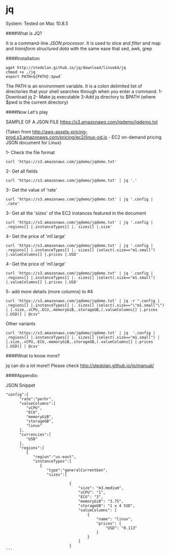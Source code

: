 jq
==

System: Tested on Mac 10.8.5

####What is JQ?

It is a command-line *JSON processor*. It is used to slice and *filter* and
map and *transform structured data* with the same ease that sed, awk, grep


####Installation
```
wget http://stedolan.github.io/jq/download/linux64/jq
chmod +x ./jq
export PATH=${PATH}:$pwd`
```

The PATH is an environment variable. It is a colon delimited list of directories that your shell searches through when you enter a command. 
1-Download jq
2- Make jq executable
3-Add jq directory to $PATH (where $pwd is the current directory)


####Now Let's play

SAMPLE OF A JSON FILE
https://s3.amazonaws.com/jqdemo/jqdemo.txt

(Taken from http://aws-assets-pricing-prod.s3.amazonaws.com/pricing/ec2/linux-od.js - EC2 on-demand pricing JSON document for Linux)

1- Check the file format
```
curl 'https://s3.amazonaws.com/jqdemo/jqdemo.txt'
```

2- Get all fields
```
curl 'https://s3.amazonaws.com/jqdemo/jqdemo.txt' | jq '.'
```

3- Get the value of 'rate'
```
curl 'https://s3.amazonaws.com/jqdemo/jqdemo.txt' | jq '.config | .rate'
```
3- Get all the 'sizes' of the EC2 instances featured in the document
```
curl 'https://s3.amazonaws.com/jqdemo/jqdemo.txt' | jq '.config | .regions[] |.instanceTypes[] |. sizes[] |.size'
```
4- Get the price of 'm1.large'
```
curl 'https://s3.amazonaws.com/jqdemo/jqdemo.txt' | jq '.config | .regions[] |.instanceTypes[] |. sizes[] |select(.size=="m1.small") |.valueColumns[] |.prices |.USD'
```
4- Get the price of 'm1.large'
```
curl 'https://s3.amazonaws.com/jqdemo/jqdemo.txt' | jq '.config | .regions[] |.instanceTypes[] |. sizes[] |select(.size=="m1.small") |.valueColumns[] |.prices |.USD'
```
5- add more details (more columns) to #4  
```
curl 'https://s3.amazonaws.com/jqdemo/jqdemo.txt' | jq -r ".config | .regions[] |.instanceTypes[] |. sizes[] |select(.size=="\"m1.small"\") | [.size,.vCPU,.ECU,.memoryGiB,.storageGB,(.valueColumns[] |.prices |.USD)] | @csv"
```
Other variants
```
curl 'https://s3.amazonaws.com/jqdemo/jqdemo.txt' | jq  '.config | .regions[] |.instanceTypes[] |. sizes[] |select(.size=="m1.small") | [.size,.vCPU,.ECU,.memoryGiB,.storageGB,(.valueColumns[] |.prices |.USD)] | @csv'
```

####Wnat to know more?

jq can do a lot more!! Please check http://stedolan.github.io/jq/manual/



####Appendix:

JSON Snippet
```
"config":{
      "rate":"perhr",
      "valueColumns":[
         "vCPU",
         "ECU",
         "memoryGiB",
         "storageGB",
         "linux"
      ],
      "currencies":[
         "USD"
      ],
      "regions":[
         {
            "region":"us-east",
            "instanceTypes":[
               {
                  "type":"generalCurrentGen",
                  "sizes":[
                     
                            {
                                "size": "m3.medium",
                                "vCPU": "1",
                                "ECU": "3",
                                "memoryGiB": "3.75",
                                "storageGB": "1 x 4 SSD",
                                "valueColumns": [
                                    {
                                        "name": "linux",
                                        "prices": {
                                            "USD": "0.113"
                                        }
                                    }
                                ]
                            }
'''


